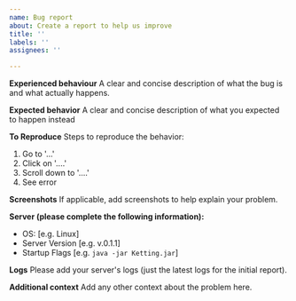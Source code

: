 ```yaml
---
name: Bug report
about: Create a report to help us improve
title: ''
labels: ''
assignees: ''

---
```


**Experienced behaviour**
A clear and concise description of what the bug is and what actually happens.

**Expected behavior**
A clear and concise description of what you expected to happen instead

**To Reproduce**
Steps to reproduce the behavior:
1. Go to '...'
2. Click on '....'
3. Scroll down to '....'
4. See error

**Screenshots**
If applicable, add screenshots to help explain your problem.

**Server (please complete the following information):**
 - OS: [e.g. Linux]
 - Server Version [e.g. v.0.1.1]
 - Startup Flags [e.g. `java -jar Ketting.jar`]

**Logs**
Please add your server's logs (just the latest logs for the initial report).

**Additional context**
Add any other context about the problem here.
